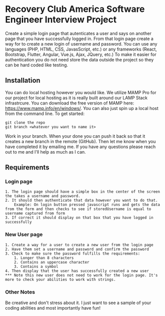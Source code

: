 # Recovery Club America Software Engineer Interview Project

Create a simple login page that autenticates a user and says on another page that you have successfully logged in. From that login page create a way for to create a new login of username and password. You can use any languages (PHP, HTML, CSS, JavasScript, etc.) or any frameworks (React, Bootstrap, Flutter, Angular, Vue.js, Ajax, JQuery, etc.) To make it easier for authentication you do not need store the data outside the project so they can be hard coded like testing.

## Installation
You can do local hosting however you would like. We utilize MAMP Pro for our project for local hosting as it is really built around our LAMP Stack infrastrcure. You can download the free version of MAMP here: https://www.mamp.info/en/windows/. You can also just spin up a local host from the command line. To get started:

```
git clone the repo
git branch <whatever you want to name it>
```

Work in your branch. When your done you can push it back so that it creates a new branch in the remote (GitHub). Then let me know when you have completed it by emailing me.
If you have any questions please reach out to me and I'll help as much as I can.

## Requirements
### Login page
    1. The login page should have a simple box in the center of the screen the takes a username and password.
    2. It should then authenticate that data however you want to do that.
        Example: On login button pressed javascript runs and gets the data from the form and then checks to see if storedUsername is equal to username captured from form
    3. If correct it should display on that box that you have logged in successfully

### New User page
    1. Create a way for a user to create a new user from the login page
    2. Have them set a username and password and confirm the password
    3. Check to make sure the password fulfills the requirements:
        1. Longer than 8 characters
        2. Contains an uppercase character
        3. Contains a symbol
    4. Then display that the user has successfully created a new user
    *** Note this new user does not need to work for the login page. It's more to check your abilities to work with strings.

### Other Notes
Be creative and don't stress about it. I just want to see a sample of your coding abilities and most importantly have fun!




